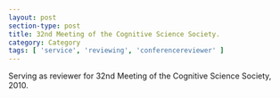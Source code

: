 ```yaml
---
layout: post
section-type: post
title: 32nd Meeting of the Cognitive Science Society.
category: Category
tags: [ 'service', 'reviewing', 'conferencereviewer' ]
---
```

Serving as reviewer for 32nd Meeting of the Cognitive Science Society, 2010.

